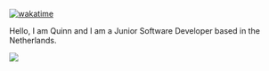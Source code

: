 [![wakatime](https://wakatime.com/badge/user/018cfe1b-8ae8-4118-a23c-ca72776623c1.svg)](https://wakatime.com/@018cfe1b-8ae8-4118-a23c-ca72776623c1)

Hello, I am Quinn and I am a Junior Software Developer based in the Netherlands.

<img src="https://skillicons.dev/icons?i=cs,js,ts,nodejs,bun,next,dotnet,react,mysql,postgres,redis,tailwind,bootstrap,git" />
